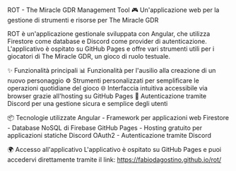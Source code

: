 ROT - The Miracle GDR Management Tool 🎮
Un'applicazione web per la gestione di strumenti e risorse per The Miracle GDR

ROT è un'applicazione gestionale sviluppata con Angular, che utilizza Firestore come database e Discord come provider di autenticazione. L'applicativo è ospitato su GitHub Pages e offre vari strumenti utili per i giocatori di The Miracle GDR, un gioco di ruolo testuale.

✨ Funzionalità principali
📊 Funzionalità per l'ausilio alla creazione di un nuovo personaggio
⚙️ Strumenti personalizzati per semplificare le operazioni quotidiane del gioco
🌐 Interfaccia intuitiva accessibile via browser grazie all'hosting su GitHub Pages
🔐 Autenticazione tramite Discord per una gestione sicura e semplice degli utenti

📦 Tecnologie utilizzate
Angular - Framework per applicazioni web
Firestore - Database NoSQL di Firebase
GitHub Pages - Hosting gratuito per applicazioni statiche
Discord OAuth2 - Autenticazione tramite Discord

🌍 Accesso all'applicativo
L'applicativo è ospitato su GitHub Pages e puoi accedervi direttamente tramite il link:
https://fabiodagostino.github.io/rot/
